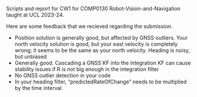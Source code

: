 Scripts and report for CW1 for COMP0130 Robot-Vision-and-Navigation taught at UCL 2023-24.

Here are some feedback that we recieved regarding the submission.

* Position solution is generally good, but affected by GNSS outliers.
Your north velocity solution is good, but your east velocity is completely wrong; it seems to be the same as your north velocity.
Heading is noisy, but unbiased
* Generally good. Cascading a GNSS KF into the integration KF can cause stability issues if R is not big enough in the integration filter
* No GNSS outlier detection in your code
* In  your heading filter, “predictedRateOfChange” needs to be multiplied by the time interval.